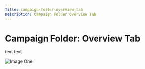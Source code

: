 ```yaml
---
Title: campaign-folder-overview-tab
Description: Campaign Folder Overview Tab
---
```


# Campaign Folder: Overview Tab

text text 

   ![Image One](\help\sky\assets\campaign-folders\campaign-folder-my-tokens-tab\campaign-folder-overview-tab-1.png)